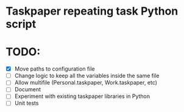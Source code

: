 # Taskpaper repeating task Python script

# TODO:

- [X] Move paths to configuration file
- [ ] Change logic to keep all the variables inside the same file
- [ ] Allow multifile (Personal.taskpaper, Work.taskpaper, etc)
- [ ] Document
- [ ] Experiment with existing taskpaper libraries in Python
- [ ] Unit tests
